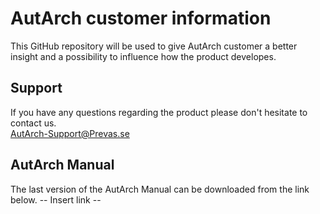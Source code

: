 # AutArch customer information
This GitHub repository will be used to give AutArch customer a better insight and a possibility to influence how the product developes.

## Support
If you have any questions regarding the product please don't hesitate to contact us.  
AutArch-Support@Prevas.se

## AutArch Manual
The last version of the AutArch Manual can be downloaded from the link below.
-- Insert link --
